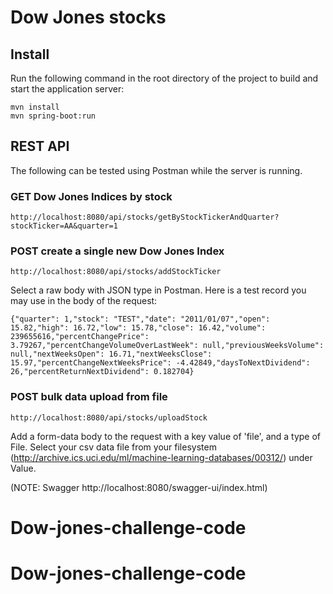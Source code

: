 # Dow Jones stocks

## Install

Run the following command in the root directory of the project to build and start the application server:

```
mvn install
mvn spring-boot:run
```

## REST API
The following can be tested using Postman while the server is running.


### GET Dow Jones Indices by stock
```
http://localhost:8080/api/stocks/getByStockTickerAndQuarter?stockTicker=AA&quarter=1
```
### POST create a single new Dow Jones Index
```
http://localhost:8080/api/stocks/addStockTicker
```
Select a raw body with JSON type in Postman. Here is a test record you may use in the body of the request:
```
{"quarter": 1,"stock": "TEST","date": "2011/01/07","open": 15.82,"high": 16.72,"low": 15.78,"close": 16.42,"volume": 239655616,"percentChangePrice": 3.79267,"percentChangeVolumeOverLastWeek": null,"previousWeeksVolume": null,"nextWeeksOpen": 16.71,"nextWeeksClose": 15.97,"percentChangeNextWeeksPrice": -4.42849,"daysToNextDividend": 26,"percentReturnNextDividend": 0.182704}
```
### POST bulk data upload from file
```
http://localhost:8080/api/stocks/uploadStock
```
Add a form-data body to the request with a key value of 'file', and a type of File. Select your csv data file from your filesystem (http://archive.ics.uci.edu/ml/machine-learning-databases/00312/) under Value.

(NOTE: Swagger http://localhost:8080/swagger-ui/index.html)

# Dow-jones-challenge-code
# Dow-jones-challenge-code
